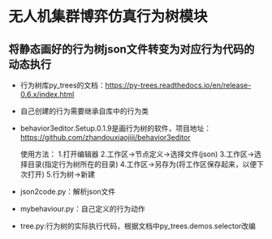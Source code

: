 # 无人机集群博弈仿真行为树模块

## 将静态画好的行为树json文件转变为对应行为代码的动态执行

* 行为树库py_trees的文档：https://py-trees.readthedocs.io/en/release-0.6.x/index.html  

* 自己创建的行为需要继承自库中的行为类

* behavior3editor.Setup.0.1.9是画行为树的软件，项目地址：https://github.com/zhandouxiaojiji/behavior3editor

  使用方法：
  	1.打开编辑器
  	2.工作区->节点定义->选择文件(json)
  	3.工作区->选择目录(指定行为树所在的目录)
  	4.工作区->另存为(将工作区保存起来，以便下次打开)
  	5.行为树->新建

* json2code.py：解析json文件

* mybehaviour.py：自己定义的行为动作

* tree.py:行为树的实际执行代码，根据文档中py_trees.demos.selector改编



